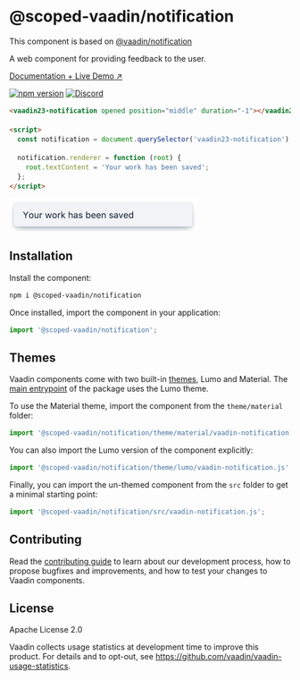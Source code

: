# @scoped-vaadin/notification

This component is based on [@vaadin/notification](https://www.npmjs.com/package/@vaadin/notification)

A web component for providing feedback to the user.

[Documentation + Live Demo ↗](https://vaadin.com/docs/latest/components/notification)

[![npm version](https://badgen.net/npm/v/@scoped-vaadin/notification)](https://www.npmjs.com/package/@scoped-vaadin/notification)
[![Discord](https://img.shields.io/discord/732335336448852018?label=discord)](https://discord.gg/PHmkCKC)

```html
<vaadin23-notification opened position="middle" duration="-1"></vaadin23-notification>

<script>
  const notification = document.querySelector('vaadin23-notification');

  notification.renderer = function (root) {
    root.textContent = 'Your work has been saved';
  };
</script>
```

[<img src="https://raw.githubusercontent.com/vaadin/web-components/master/packages/notification/screenshot.png" width="336" alt="Screenshot of vaadin-notification">](https://vaadin.com/docs/latest/components/notification)

## Installation

Install the component:

```sh
npm i @scoped-vaadin/notification
```

Once installed, import the component in your application:

```js
import '@scoped-vaadin/notification';
```

## Themes

Vaadin components come with two built-in [themes](https://vaadin.com/docs/latest/styling), Lumo and Material.
The [main entrypoint](https://github.com/vaadin/web-components/blob/master/packages/notification/vaadin-notification.js) of the package uses the Lumo theme.

To use the Material theme, import the component from the `theme/material` folder:

```js
import '@scoped-vaadin/notification/theme/material/vaadin-notification.js';
```

You can also import the Lumo version of the component explicitly:

```js
import '@scoped-vaadin/notification/theme/lumo/vaadin-notification.js';
```

Finally, you can import the un-themed component from the `src` folder to get a minimal starting point:

```js
import '@scoped-vaadin/notification/src/vaadin-notification.js';
```

## Contributing

Read the [contributing guide](https://vaadin.com/docs/latest/contributing/overview) to learn about our development process, how to propose bugfixes and improvements, and how to test your changes to Vaadin components.

## License

Apache License 2.0

Vaadin collects usage statistics at development time to improve this product.
For details and to opt-out, see https://github.com/vaadin/vaadin-usage-statistics.
